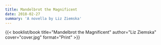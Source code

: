 ```yaml
---
title: Mandelbrot the Magnificent
date: 2018-02-27
summary: 'A novella by Liz Ziemska'
---
```


{{< booklist/book
title="Mandelbrot the Magnificent"
author="Liz Ziemska"
cover="cover.jpg"
format="Print" >}}
